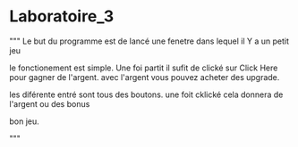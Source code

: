 # Laboratoire_3

"""
Le but du programme est de lancé une fenetre dans lequel il Y a un petit jeu

le fonctionement est simple. Une foi partit il sufit de clické sur Click Here pour gagner de l'argent.
avec l'argent vous pouvez acheter des upgrade.

les diférente entré sont tous des boutons. une foit cklické cela donnera de l'argent ou des bonus

bon jeu.




"""